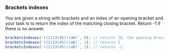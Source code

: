 ### Brackets indexes

You are given a string with brackets and an index of an opening bracket and your task is to return the index of the matching closing bracket. Return -1 if there is no answer.

```javascript
bracketsIndexes('((1)23(45))(aB)', 0); // returns 10, the opening brace at index 0 matches the closing brace at index 10
bracketsIndexes('((1)23(45))(aB)', 1); // returns 3
bracketsIndexes('((1)23(45))(aB)', 2); // returns -1
```
